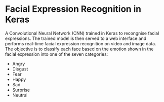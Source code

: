 # Facial Expression Recognition in Keras
A Convolutional Neural Network (CNN) trained in Keras to recongnise facial expressions. The trained model is then served to a web interface and performs real-time facial expression recognition on video and image data. The objective is to classify each face based on the emotion shown in the facial expression into one of the seven categories:<br>
<ul>
  <li> Angry </li>
  <li> Disgust </li>
  <li> Fear </li>
  <li> Happy </li>
  <li> Sad </li>
  <li> Surprise </li>
  <li> Neutral </li>
</ul>
